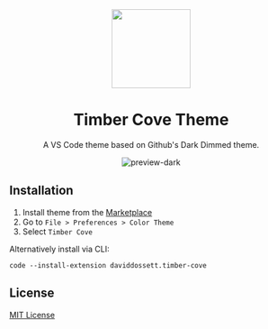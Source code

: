 <div align="center">

<img src="https://raw.githubusercontent.com/mistople/timber-cove/master/icon.png" width="140" />

# Timber Cove Theme

A VS Code theme based on Github's Dark Dimmed theme.

![preview-dark](https://raw.githubusercontent.com/mistople/timber-cove/master/screenshot-dark.png)

</div>

## Installation

1. Install theme from the [Marketplace](https://marketplace.visualstudio.com/items?itemName=daviddossett.timber-cove)
2. Go to `File > Preferences > Color Theme`
3. Select `Timber Cove`

Alternatively install via CLI:

```
code --install-extension daviddossett.timber-cove
```

## License

[MIT License](LICENSE)

